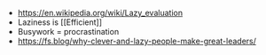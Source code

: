 - https://en.wikipedia.org/wiki/Lazy_evaluation
- Laziness is [[Efficient]]
- Busywork = procrastination
- https://fs.blog/why-clever-and-lazy-people-make-great-leaders/